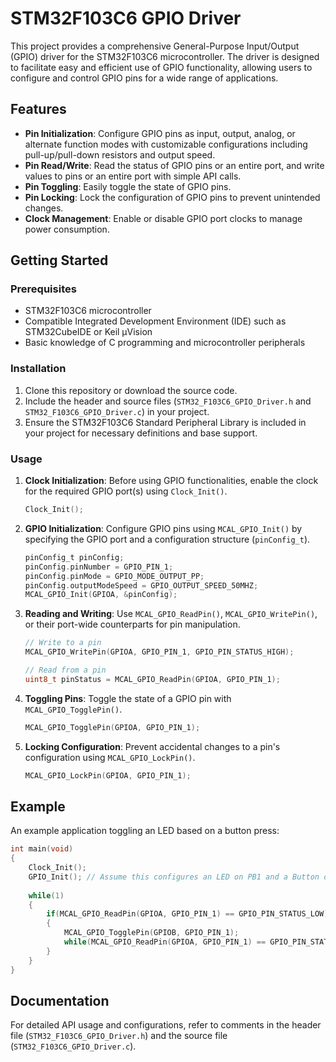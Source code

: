 # STM32F103C6 GPIO Driver

This project provides a comprehensive General-Purpose Input/Output (GPIO) driver for the STM32F103C6 microcontroller. The driver is designed to facilitate easy and efficient use of GPIO functionality, allowing users to configure and control GPIO pins for a wide range of applications.

## Features

- **Pin Initialization**: Configure GPIO pins as input, output, analog, or alternate function modes with customizable configurations including pull-up/pull-down resistors and output speed.
- **Pin Read/Write**: Read the status of GPIO pins or an entire port, and write values to pins or an entire port with simple API calls.
- **Pin Toggling**: Easily toggle the state of GPIO pins.
- **Pin Locking**: Lock the configuration of GPIO pins to prevent unintended changes.
- **Clock Management**: Enable or disable GPIO port clocks to manage power consumption.

## Getting Started

### Prerequisites

- STM32F103C6 microcontroller
- Compatible Integrated Development Environment (IDE) such as STM32CubeIDE or Keil µVision
- Basic knowledge of C programming and microcontroller peripherals

### Installation

1. Clone this repository or download the source code.
2. Include the header and source files (`STM32_F103C6_GPIO_Driver.h` and `STM32_F103C6_GPIO_Driver.c`) in your project.
3. Ensure the STM32F103C6 Standard Peripheral Library is included in your project for necessary definitions and base support.

### Usage

1. **Clock Initialization**: Before using GPIO functionalities, enable the clock for the required GPIO port(s) using `Clock_Init()`.

    ```c
    Clock_Init();
    ```

2. **GPIO Initialization**: Configure GPIO pins using `MCAL_GPIO_Init()` by specifying the GPIO port and a configuration structure (`pinConfig_t`).

    ```c
    pinConfig_t pinConfig;
    pinConfig.pinNumber = GPIO_PIN_1;
    pinConfig.pinMode = GPIO_MODE_OUTPUT_PP;
    pinConfig.outputModeSpeed = GPIO_OUTPUT_SPEED_50MHZ;
    MCAL_GPIO_Init(GPIOA, &pinConfig);
    ```

3. **Reading and Writing**: Use `MCAL_GPIO_ReadPin()`, `MCAL_GPIO_WritePin()`, or their port-wide counterparts for pin manipulation.

    ```c
    // Write to a pin
    MCAL_GPIO_WritePin(GPIOA, GPIO_PIN_1, GPIO_PIN_STATUS_HIGH);
    
    // Read from a pin
    uint8_t pinStatus = MCAL_GPIO_ReadPin(GPIOA, GPIO_PIN_1);
    ```

4. **Toggling Pins**: Toggle the state of a GPIO pin with `MCAL_GPIO_TogglePin()`.

    ```c
    MCAL_GPIO_TogglePin(GPIOA, GPIO_PIN_1);
    ```

5. **Locking Configuration**: Prevent accidental changes to a pin's configuration using `MCAL_GPIO_LockPin()`.

    ```c
    MCAL_GPIO_LockPin(GPIOA, GPIO_PIN_1);
    ```

## Example

An example application toggling an LED based on a button press:

```c
int main(void)
{
    Clock_Init();
    GPIO_Init(); // Assume this configures an LED on PB1 and a Button on PA1
    
    while(1)
    {
        if(MCAL_GPIO_ReadPin(GPIOA, GPIO_PIN_1) == GPIO_PIN_STATUS_LOW)
        {
            MCAL_GPIO_TogglePin(GPIOB, GPIO_PIN_1);
            while(MCAL_GPIO_ReadPin(GPIOA, GPIO_PIN_1) == GPIO_PIN_STATUS_LOW);
        }
    }
}
```

## Documentation
For detailed API usage and configurations, refer to comments in the header file (`STM32_F103C6_GPIO_Driver.h`) and the source file (`STM32_F103C6_GPIO_Driver.c`).